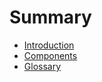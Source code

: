 # Summary

* [Introduction](README.md)
* [Components](docs/components.md)
* [Glossary](docs/glossary.md)
